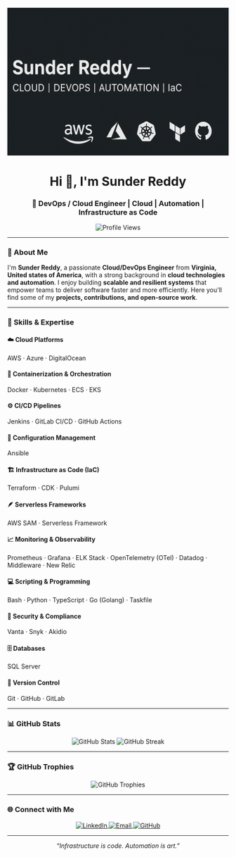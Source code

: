 <p align="center">
  <img src="https://github.com/sunderreddy93/sunderreddy93/blob/main/Sunder_Reddy_Banner.png" alt="Sunder Reddy Banner" />
</p>
<!-- Header Section -->
<h1 align="center">Hi 👋, I'm Sunder Reddy</h1>
<h3 align="center">🚀 DevOps / Cloud Engineer | Cloud | Automation | Infrastructure as Code</h3>

<p align="center">
  <img src="https://komarev.com/ghpvc/?username=sunderreddy93&label=Profile%20views&color=0e75b6&style=flat" alt="Profile Views" />
</p>

---

### 💫 About Me

I'm **Sunder Reddy**, a passionate **Cloud/DevOps Engineer** from **Virginia, United states of America**, with a strong background in **cloud technologies and automation**.  I enjoy building **scalable and resilient systems** that empower teams to deliver software faster and more efficiently.  Here you'll find some of my **projects, contributions, and open-source work**.  

---

### 🧰 Skills & Expertise

#### ☁️ **Cloud Platforms**
AWS · Azure · DigitalOcean

#### 🧩 **Containerization & Orchestration**
Docker · Kubernetes · ECS · EKS

#### ⚙️ **CI/CD Pipelines**
Jenkins · GitLab CI/CD · GitHub Actions

#### 🧱 **Configuration Management**
Ansible

#### 🏗️ **Infrastructure as Code (IaC)**
Terraform · CDK · Pulumi

#### 🪶 **Serverless Frameworks**
AWS SAM · Serverless Framework

#### 📈 **Monitoring & Observability**
Prometheus · Grafana · ELK Stack · OpenTelemetry (OTel) · Datadog · Middleware · New Relic

#### 💻 **Scripting & Programming**
Bash · Python · TypeScript · Go (Golang) · Taskfile

#### 🔐 **Security & Compliance**
Vanta · Snyk · Akidio

#### 🗄️ **Databases**
SQL Server

#### 🧭 **Version Control**
Git · GitHub · GitLab

---

### 📊 GitHub Stats

<p align="center">
  <img src="https://github-readme-stats.vercel.app/api?username=sunderreddy93&show_icons=true&theme=tokyonight" alt="GitHub Stats" />
  <img src="https://github-readme-streak-stats.herokuapp.com/?user=sunderreddy93&theme=tokyonight" alt="GitHub Streak" />
</p>

---

### 🏆 GitHub Trophies

<p align="center">
  <img src="https://github-profile-trophy.vercel.app/?username=sunderreddy93&theme=algolia&margin-w=15&margin-h=15" alt="GitHub Trophies" />
</p>

---

### 🌐 Connect with Me

<p align="center">
  <a href="https://www.linkedin.com/in/sunderreddy93/" target="_blank">
    <img align="center" src="https://skillicons.dev/icons?i=linkedin" alt="LinkedIn" height="45" width="45" />
  </a>
  <a href="mailto:sunderreddy93@gmail.com" target="_blank">
    <img align="center" src="https://skillicons.dev/icons?i=gmail" alt="Email" height="45" width="45" />
  </a>
  <a href="https://github.com/sunderreddy93" target="_blank">
    <img align="center" src="https://skillicons.dev/icons?i=github" alt="GitHub" height="45" width="45" />
  </a>
</p>

---

<p align="center">
  <i>“Infrastructure is code. Automation is art.”</i>  
</p>
